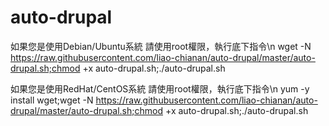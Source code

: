 ﻿# auto-drupal
如果您是使用Debian/Ubuntu系統
請使用root權限，執行底下指令\n
wget -N https://raw.githubusercontent.com/liao-chianan/auto-drupal/master/auto-drupal.sh;chmod +x auto-drupal.sh;./auto-drupal.sh

如果您是使用RedHat/CentOS系統
請使用root權限，執行底下指令\n
yum -y install wget;wget -N https://raw.githubusercontent.com/liao-chianan/auto-drupal/master/auto-drupal.sh;chmod +x auto-drupal.sh;./auto-drupal.sh

